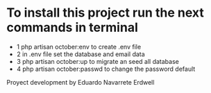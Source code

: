 <h1>To install this project run the next commands in terminal</h1>
<ul>
  <li>1 php artisan october:env to create .env file</li>
  <li>2 in .env file set the database and email data</li>
  <li>3 php artisan october:up to migrate an seed all database</li>
  <li>4 php artisan october:passwd to change the password default</li>
</ul>

<p>Proyect development by Eduardo Navarrete Erdwell</p>